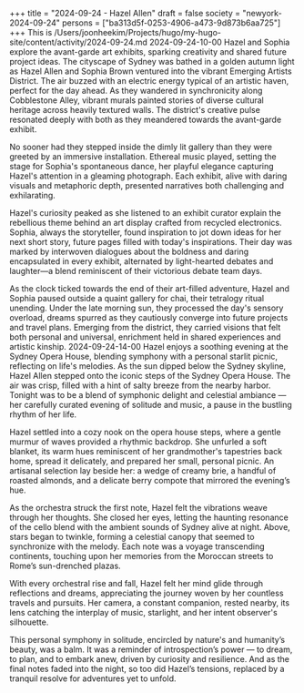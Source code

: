+++
title = "2024-09-24 - Hazel Allen"
draft = false
society = "newyork-2024-09-24"
persons = ["ba313d5f-0253-4906-a473-9d873b6aa725"]
+++
This is /Users/joonheekim/Projects/hugo/my-hugo-site/content/activity/2024-09-24.md
2024-09-24-10-00
Hazel and Sophia explore the avant-garde art exhibits, sparking creativity and shared future project ideas. 
The cityscape of Sydney was bathed in a golden autumn light as Hazel Allen and Sophia Brown ventured into the vibrant Emerging Artists District. The air buzzed with an electric energy typical of an artistic haven, perfect for the day ahead. As they wandered in synchronicity along Cobblestone Alley, vibrant murals painted stories of diverse cultural heritage across heavily textured walls. The district's creative pulse resonated deeply with both as they meandered towards the avant-garde exhibit.

No sooner had they stepped inside the dimly lit gallery than they were greeted by an immersive installation. Ethereal music played, setting the stage for Sophia's spontaneous dance, her playful elegance capturing Hazel's attention in a gleaming photograph. Each exhibit, alive with daring visuals and metaphoric depth, presented narratives both challenging and exhilarating.

Hazel's curiosity peaked as she listened to an exhibit curator explain the rebellious theme behind an art display crafted from recycled electronics. Sophia, always the storyteller, found inspiration to jot down ideas for her next short story, future pages filled with today's inspirations. Their day was marked by interwoven dialogues about the boldness and daring encapsulated in every exhibit, alternated by light-hearted debates and laughter—a blend reminiscent of their victorious debate team days.

As the clock ticked towards the end of their art-filled adventure, Hazel and Sophia paused outside a quaint gallery for chai, their tetralogy ritual unending. Under the late morning sun, they processed the day's sensory overload, dreams spurred as they cautiously converge into future projects and travel plans. Emerging from the district, they carried visions that felt both personal and universal, enrichment held in shared experiences and artistic kinship.
2024-09-24-14-00
Hazel enjoys a soothing evening at the Sydney Opera House, blending symphony with a personal starlit picnic, reflecting on life's melodies.
As the sun dipped below the Sydney skyline, Hazel Allen stepped onto the iconic steps of the Sydney Opera House. The air was crisp, filled with a hint of salty breeze from the nearby harbor. Tonight was to be a blend of symphonic delight and celestial ambiance — her carefully curated evening of solitude and music, a pause in the bustling rhythm of her life.

Hazel settled into a cozy nook on the opera house steps, where a gentle murmur of waves provided a rhythmic backdrop. She unfurled a soft blanket, its warm hues reminiscent of her grandmother's tapestries back home, spread it delicately, and prepared her small, personal picnic. An artisanal selection lay beside her: a wedge of creamy brie, a handful of roasted almonds, and a delicate berry compote that mirrored the evening’s hue.

As the orchestra struck the first note, Hazel felt the vibrations weave through her thoughts. She closed her eyes, letting the haunting resonance of the cello blend with the ambient sounds of Sydney alive at night. Above, stars began to twinkle, forming a celestial canopy that seemed to synchronize with the melody. Each note was a voyage transcending continents, touching upon her memories from the Moroccan streets to Rome’s sun-drenched plazas.

With every orchestral rise and fall, Hazel felt her mind glide through reflections and dreams, appreciating the journey woven by her countless travels and pursuits. Her camera, a constant companion, rested nearby, its lens catching the interplay of music, starlight, and her intent observer's silhouette.

This personal symphony in solitude, encircled by nature's and humanity’s beauty, was a balm. It was a reminder of introspection’s power — to dream, to plan, and to embark anew, driven by curiosity and resilience. And as the final notes faded into the night, so too did Hazel’s tensions, replaced by a tranquil resolve for adventures yet to unfold.
